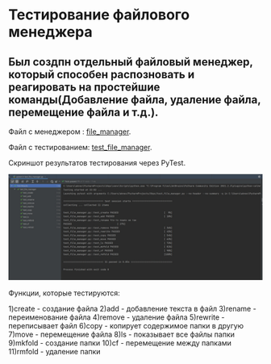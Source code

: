 # Тестирование файлового менеджера



Был создпн отдельный файловый менеджер, который способен распозновать и реагировать на простейшие команды(Добавление файла, удаление файла, перемещение файла и т.д.).
---
Файл с менеджером : [file_manager](./file_manager.py).

Файл с тестированием: [test_file_manager](./test_file_manager.py).

Скриншот результатов тестирования через PyTest.

![](./Examples/screen_1.jpg)

Функции, которые тестируются:

1)create - создание файла
2)add - добавление текста в файл
3)rename - переименование файла
4)remove - удаление файла
5)rewrite - переписывает файл
6)copy - копирует содержимое папки в другую
7)move - перемещение файла
8)ls - показывает все файлы папки
9)mkfold - создание папки
10)cf - перемещение между папками
11)rmfold - удаление папки

